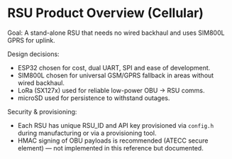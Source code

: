 # RSU Product Overview (Cellular)

Goal: A stand-alone RSU that needs no wired backhaul and uses SIM800L GPRS for uplink.

Design decisions:
- ESP32 chosen for cost, dual UART, SPI and ease of development.
- SIM800L chosen for universal GSM/GPRS fallback in areas without wired backhaul.
- LoRa (SX127x) used for reliable low-power OBU -> RSU comms.
- microSD used for persistence to withstand outages.

Security & provisioning:
- Each RSU has unique RSU_ID and API key provisioned via `config.h` during manufacturing or via a provisioning tool.
- HMAC signing of OBU payloads is recommended (ATECC secure element) — not implemented in this reference but documented.
